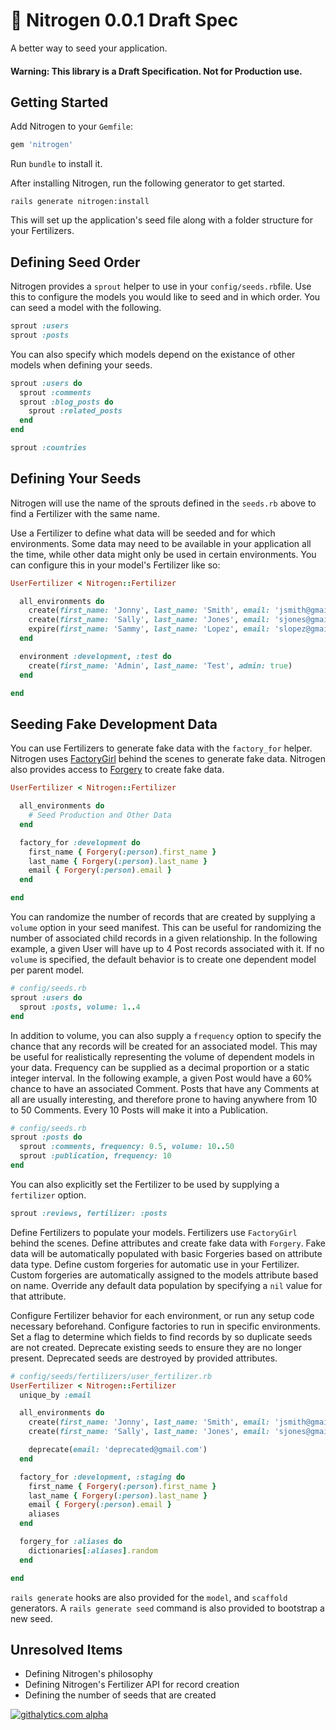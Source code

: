 # :tulip: Nitrogen 0.0.1 Draft Spec

A better way to seed your application.

#### Warning: This library is a Draft Specification. Not for Production use.

## Getting Started

Add Nitrogen to your `Gemfile`:

```ruby
gem 'nitrogen'
```

Run `bundle` to install it.

After installing Nitrogen, run the following generator to get started.

```shell
rails generate nitrogen:install
```

This will set up the application's seed file along with a folder
structure for your Fertilizers.

## Defining Seed Order

Nitrogen provides a `sprout` helper to use in your `config/seeds.rb`file. Use
this to configure the models you would like to seed and in which order. You
can seed a model with the following.

```ruby
sprout :users
sprout :posts
```

You can also specify which models depend on the existance of other models when
defining your seeds.

```ruby
sprout :users do
  sprout :comments
  sprout :blog_posts do
    sprout :related_posts
  end
end

sprout :countries
```

## Defining Your Seeds

Nitrogen will use the name of the sprouts defined in the `seeds.rb` above to
find a Fertilizer with the same name.

Use a Fertilizer to define what data will be seeded and for which environments.
Some data may need to be available in your application all the time, while other
data might only be used in certain environments. You can configure this in your
model's Fertilizer like so:

```ruby
UserFertilizer < Nitrogen::Fertilizer

  all_environments do
    create(first_name: 'Jonny', last_name: 'Smith', email: 'jsmith@gmail.com')
    create(first_name: 'Sally', last_name: 'Jones', email: 'sjones@gmail.com')
    expire(first_name: 'Sammy', last_name: 'Lopez', email: 'slopez@gmail.com')
  end

  environment :development, :test do
    create(first_name: 'Admin', last_name: 'Test', admin: true)
  end

end
```

## Seeding Fake Development Data

You can use Fertilizers to generate fake data with the `factory_for` helper.
Nitrogen uses [FactoryGirl](https://github.com/thoughtbot/factory_girl) behind
the scenes to generate fake data. Nitrogen also provides access to
[Forgery](https://github.com/sevenwire/forgery) to create fake data.

```ruby
UserFertilizer < Nitrogen::Fertilizer

  all_environments do
    # Seed Production and Other Data
  end

  factory_for :development do
    first_name { Forgery(:person).first_name }
    last_name { Forgery(:person).last_name }
    email { Forgery(:person).email }
  end

end
```

You can randomize the number of records that are created by supplying a
`volume` option in your seed manifest. This can be useful for randomizing
the number of associated child records in a given relationship. In the
following example, a given User will have up to 4 Post records associated with
it. If no `volume` is specified, the default behavior is to create one
dependent model per parent model.

```ruby
# config/seeds.rb
sprout :users do
  sprout :posts, volume: 1..4
end
```

In addition to volume, you can also supply a `frequency` option to specify the
chance that any records will be created for an associated model. This may be
useful for realistically representing the volume of dependent models in your
data. Frequency can be supplied as a decimal proportion or a static integer
interval. In the following example, a given Post would have a 60% chance to
have an associated Comment. Posts that have any Comments at all are usually
interesting, and therefore prone to having anywhere from 10 to 50 Comments.
Every 10 Posts will make it into a Publication.

```ruby
# config/seeds.rb
sprout :posts do
  sprout :comments, frequency: 0.5, volume: 10..50
  sprout :publication, frequency: 10
end
```

You can also explicitly set the Fertilizer to be used by supplying a
`fertilizer` option.

```ruby
sprout :reviews, fertilizer: :posts
```

Define Fertilizers to populate your models. Fertilizers use `FactoryGirl` behind
the scenes. Define attributes and create fake data with `Forgery`. Fake data
will be automatically populated with basic Forgeries based on attribute data
type. Define custom forgeries for automatic use in your Fertilizer. Custom
forgeries are automatically assigned to the models attribute based on name.
Override any default data population by specifying a `nil` value for that
attribute.

Configure Fertilizer behavior for each environment, or run any setup code
necessary beforehand. Configure factories to run in specific environments.
Set a flag to determine which fields to find records by so duplicate seeds
are not created. Deprecate existing seeds to ensure they are no longer
present. Deprecated seeds are destroyed by provided attributes.

```ruby
# config/seeds/fertilizers/user_fertilizer.rb
UserFertilizer < Nitrogen::Fertilizer
  unique_by :email

  all_environments do
    create(first_name: 'Jonny', last_name: 'Smith', email: 'jsmith@gmail.com')
    create(first_name: 'Sally', last_name: 'Jones', email: 'sjones@gmail.com')

    deprecate(email: 'deprecated@gmail.com')
  end

  factory_for :development, :staging do
    first_name { Forgery(:person).first_name }
    last_name { Forgery(:person).last_name }
    email { Forgery(:person).email }
    aliases
  end

  forgery_for :aliases do
    dictionaries[:aliases].random
  end

end
```

`rails generate` hooks are also provided for the `model`, and `scaffold`
generators. A `rails generate seed` command is also provided to bootstrap
a new seed.

## Unresolved Items
* Defining Nitrogen's philosophy
* Defining Nitrogen's Fertilizer API for record creation
* Defining the number of seeds that are created

[![githalytics.com alpha](https://cruel-carlota.pagodabox.com/7f62cda8c7463b7a556e9085b8100926 "githalytics.com")](http://githalytics.com/josephjaber/nitrogen)